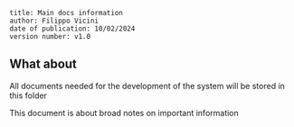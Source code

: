 ```
title: Main docs information
author: Filippo Vicini
date of publication: 10/02/2024
version number: v1.0
```


## What about

All documents needed for the development of the system will be stored in this folder


This document is about broad notes on important information

